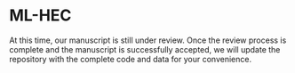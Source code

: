 # ML-HEC
At this time, our manuscript is still under review. Once the review process is complete and the manuscript is successfully accepted, we will update the repository with the complete code and data for your convenience.
